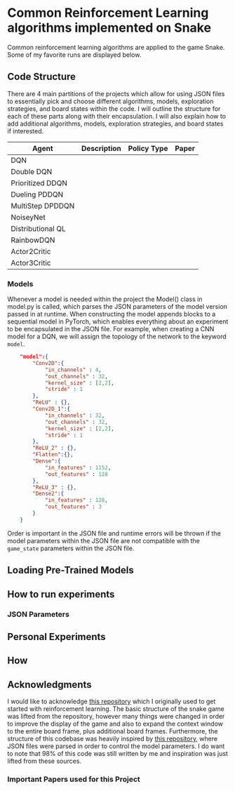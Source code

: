# Common Reinforcement Learning algorithms implemented on Snake

Common reinforcement learning algorithms are applied to the game Snake. Some of my favorite runs are displayed below.


## Code Structure

There are 4 main partitions of the projects which allow for using JSON files to essentially pick and choose different algorithms, models, exploration strategies, and board states within the code. I will outline the structure for each of these parts along with their encapsulation. I will also explain how to add additional algorithms, models, exploration strategies, and board states if interested.

| Agent            | Description | Policy Type | Paper |
|------------------|-------------|-------------|-------|
| DQN              |             |             |       |
| Double DQN       |             |             |       |
| Prioritized DDQN |             |             |       |
| Dueling PDDQN    |             |             |       |
| MultiStep DPDDQN |             |             |       |
| NoiseyNet        |             |             |       |
| Distributional QL|             |             |       |
| RainbowDQN       |             |             |       |
| Actor2Critic     |             |             |       |
| Actor3Critic     |             |             |       |


### Models

Whenever a model is needed within the project the Model() class in model.py is called, which parses the JSON parameters of the model version passed in at runtime. When constructing the model appends blocks to a sequential model in PyTorch, which enables everything about an experiment to be encapsulated in the JSON file. For example, when creating a CNN model for a DQN, we will assign the topology of the network to the keyword `model`.

```JSON
    "model":{
        "Conv2D":{
            "in_channels" : 4,
            "out_channels" : 32,
            "kernel_size" : [2,2],
            "stride" : 1
        },
        "ReLU" : {},
        "Conv2D_1":{
            "in_channels" : 32,
            "out_channels" : 32,
            "kernel_size" : [2,2],
            "stride" : 1
        },
        "ReLU_2" : {},
        "Flatten":{},
        "Dense":{
            "in_features" : 1152,
            "out_features" : 128
        },
        "ReLU_3" : {},
        "Dense2":{
            "in_features" : 128,
            "out_features" : 3
        }
    }
```

Order is important in the JSON file and runtime errors will be thrown if the model parameters within the JSON file are not compatible with the `game_state` parameters within the JSON file.


## Loading Pre-Trained Models


## How to run experiments

### JSON Parameters

## Personal Experiments


## How 


## Acknowledgments

I would like to acknowledge [this repository](https://github.com/patrickloeber/snake-ai-pytorch) which I originally used to get started with reinforcement learning. The basic structure of the snake game was lifted from the repository, however many things were changed in order to improve the display of the game and also to expand the context window to the entire board frame, plus additional board frames. Furthermore, the structure of this codebase was heavily inspired by [this repository](https://github.com/DragonWarrior15/snake-rl), where JSON files were parsed in order to control the model parameters. I do want to note that 98% of this code was still written by me and inspiration was just lifted from these sources.

### Important Papers used for this Project

